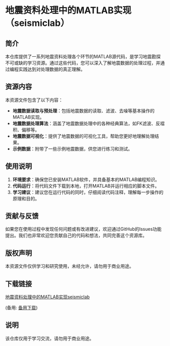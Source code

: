 # 地震资料处理中的MATLAB实现（seismiclab）

## 简介

本仓库提供了一系列地震资料处理各个环节的MATLAB源代码，是学习地震勘探不可或缺的学习资源。通过这些代码，您可以深入了解地震数据的处理过程，并通过编程实践达到对处理数据的真正理解。

## 资源内容

本资源文件包含了以下内容：

- **地震数据读取与预处理**：包括地震数据的读取、滤波、去噪等基本操作的MATLAB实现。
- **地震数据处理算法**：涵盖了地震数据处理中的各种经典算法，如FK滤波、反褶积、偏移等。
- **地震数据可视化**：提供了地震数据的可视化工具，帮助您更好地理解处理结果。
- **示例数据**：附带了一些示例地震数据，供您进行练习和测试。

## 使用说明

1. **环境要求**：确保您已安装MATLAB软件，并具备基本的MATLAB编程知识。
2. **代码运行**：将代码文件下载到本地，打开MATLAB并运行相应的脚本文件。
3. **学习建议**：建议您在运行代码的同时，仔细阅读代码注释，理解每一步操作的原理和目的。

## 贡献与反馈

如果您在使用过程中发现任何问题或有改进建议，欢迎通过GitHub的Issues功能提出。我们也非常欢迎您贡献自己的代码和想法，共同完善这个资源库。

## 版权声明

本资源文件仅供学习和研究使用，未经允许，请勿用于商业用途。

## 下载链接
[地震资料处理中的MATLAB实现seismiclab](https://pan.quark.cn/s/68200e88e242) 

(备用: [备用下载](https://pan.baidu.com/s/1WqmiLNY_atvf8ueC9ow-dg?pwd=1234))

## 说明

该仓库仅用于学习交流，请勿用于商业用途。
